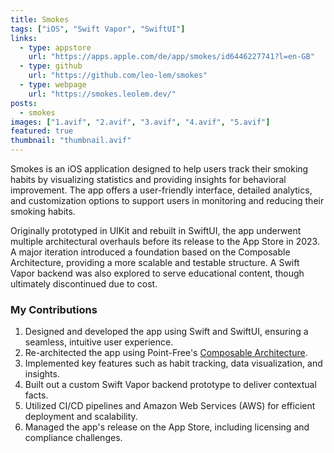 ```yaml
---
title: Smokes
tags: ["iOS", "Swift Vapor", "SwiftUI"]
links:
  - type: appstore
    url: "https://apps.apple.com/de/app/smokes/id6446227741?l=en-GB"
  - type: github
    url: "https://github.com/leo-lem/smokes"
  - type: webpage
    url: "https://smokes.leolem.dev/"
posts:
  - smokes
images: ["1.avif", "2.avif", "3.avif", "4.avif", "5.avif"]
featured: true
thumbnail: "thumbnail.avif"
---
```


Smokes is an iOS application designed to help users track their smoking habits by visualizing statistics and providing insights for behavioral improvement. The app offers a user-friendly interface, detailed analytics, and customization options to support users in monitoring and reducing their smoking habits.

Originally prototyped in UIKit and rebuilt in SwiftUI, the app underwent multiple architectural overhauls before its release to the App Store in 2023. A major iteration introduced a foundation based on the Composable Architecture, providing a more scalable and testable structure. A Swift Vapor backend was also explored to serve educational content, though ultimately discontinued due to cost.

### My Contributions

1. Designed and developed the app using Swift and SwiftUI, ensuring a seamless, intuitive user experience.
2. Re-architected the app using Point-Free's [Composable Architecture](https://pointfree.co/collections/composable-architecture).
3. Implemented key features such as habit tracking, data visualization, and insights.
4. Built out a custom Swift Vapor backend prototype to deliver contextual facts.
5. Utilized CI/CD pipelines and Amazon Web Services (AWS) for efficient deployment and scalability.
6. Managed the app's release on the App Store, including licensing and compliance challenges.